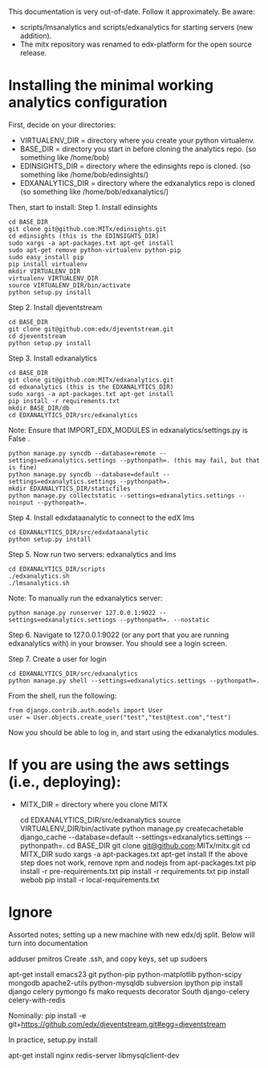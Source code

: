 This documentation is very out-of-date. Follow it approximately. Be
aware:

* scripts/lmsanalytics and scripts/edxanalytics for starting
  servers (new addition). 
* The mitx repository was renamed to edx-platform for the open source
  release.



Installing the minimal working analytics configuration
=====

First, decide on your directories:
* VIRTUALENV_DIR = directory where you create your python virtualenv.
* BASE_DIR = directory you start in before cloning the analytics repo. (so something like /home/bob)
* EDINSIGHTS_DIR = directory where the edinsights repo is cloned. (so something like /home/bob/edinsights/)
* EDXANALYTICS_DIR = directory where the edxanalytics repo is cloned (so something like /home/bob/edxanalytics/)

Then, start to install:
Step 1. Install edinsights

    cd BASE_DIR
    git clone git@github.com:MITx/edinsights.git
    cd edinsights (this is the EDINSIGHTS_DIR)
    sudo xargs -a apt-packages.txt apt-get install
    sudo apt-get remove python-virtualenv python-pip
    sudo easy_install pip
    pip install virtualenv
    mkdir VIRTUALENV_DIR
    virtualenv VIRTUALENV_DIR
    source VIRTUALENV_DIR/bin/activate
    python setup.py install

Step 2. Install djeventstream

    cd BASE_DIR
    git clone git@github.com:edx/djeventstream.git
    cd djeventstream
    python setup.py install
  
Step 3. Install edxanalytics

    cd BASE_DIR
    git clone git@github.com:MITx/edxanalytics.git
    cd edxanalytics (this is the EDXANALYTICS_DIR)
    sudo xargs -a apt-packages.txt apt-get install
    pip install -r requirements.txt
    mkdir BASE_DIR/db
    cd EDXANALYTICS_DIR/src/edxanalytics
    
Note: Ensure that IMPORT_EDX_MODULES in edxanalytics/settings.py is False .

    python manage.py syncdb --database=remote --settings=edxanalytics.settings --pythonpath=. (this may fail, but that is fine)
    python manage.py syncdb --database=default --settings=edxanalytics.settings --pythonpath=.
    mkdir EDXANALYTICS_DIR/staticfiles
    python manage.py collectstatic --settings=edxanalytics.settings --noinput --pythonpath=.

Step 4. Install edxdataanalytic to connect to the edX lms

    cd EDXANALYTICS_DIR/src/edxdataanalytic
    python setup.py install

Step 5. Now run two servers: edxanalytics and lms

    cd EDXANALYTICS_DIR/scripts
    ./edxanalytics.sh 
    ./lmsanalytics.sh 

Note: To manually run the edxanalytics server:

    python manage.py runserver 127.0.0.1:9022 --settings=edxanalytics.settings --pythonpath=. --nostatic

Step 6. Navigate to 127.0.0.1:9022 (or any port that you are running edxanalytics with) in your browser. 
You should see a login screen.

Step 7. Create a user for login

    cd EDXANALYTICS_DIR/src/edxanalytics
    python manage.py shell --settings=edxanalytics.settings --pythonpath=.
    
From the shell, run the following:

    from django.contrib.auth.models import User
    user = User.objects.create_user("test","test@test.com","test")
    
Now you should be able to log in, and start using the edxanalytics modules.

If you are using the aws settings (i.e., deploying):
=====

* MITX_DIR = directory where you clone MITX

    cd EDXANALYTICS_DIR/src/edxanalytics
    source VIRTUALENV_DIR/bin/activate
    python manage.py createcachetable django_cache --database=default --settings=edxanalytics.settings --pythonpath=.
    cd BASE_DIR
    git clone git@github.com:MITx/mitx.git
    cd MITX_DIR
    sudo xargs -a apt-packages.txt apt-get install
    If the above step does not work, remove npm and nodejs from apt-packages.txt
    pip install -r pre-requirements.txt
    pip install -r requirements.txt
    pip install webob
    pip install -r local-requirements.txt


Ignore
=====

Assorted notes; setting up a new machine with new edx/dj split. Below will turn into documentation

adduser pmitros
Create .ssh, and copy keys, set up sudoers

apt-get install emacs23 git python-pip python-matplotlib python-scipy mongodb apache2-utils python-mysqldb subversion ipython 
pip install django celery pymongo fs mako requests decorator South django-celery celery-with-redis

Nominally: 
pip install -e git+https://github.com/edx/djeventstream.git#egg=djeventstream

In practice, setup.py install

apt-get install nginx redis-server libmysqlclient-dev 

